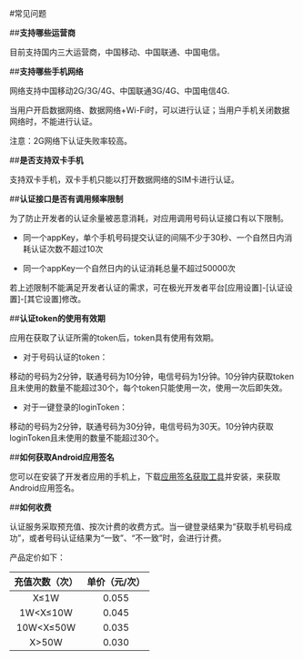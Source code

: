 #常见问题

##**支持哪些运营商**

目前支持国内三大运营商，中国移动、中国联通、中国电信。

##**支持哪些手机网络**

网络支持中国移动2G/3G/4G、中国联通3G/4G、中国电信4G.

当用户开启数据网络、数据网络+Wi-Fi时，可以进行认证；当用户手机关闭数据网络时，不能进行认证。

注意：2G网络下认证失败率较高。

##**是否支持双卡手机**

支持双卡手机，双卡手机只能以打开数据网络的SIM卡进行认证。

##**认证接口是否有调用频率限制**

为了防止开发者的认证余量被恶意消耗，对应用调用号码认证接口有以下限制。 

+ 同一个appKey，单个手机号码提交认证的间隔不少于30秒、一个自然日内消耗认证次数不超过10次

+ 同一个appKey一个自然日内的认证消耗总量不超过50000次

若上述限制不能满足开发者认证的需求，可在极光开发者平台[应用设置]-[认证设置]-[其它设置]修改。

##**认证token的使用有效期**

应用在获取了认证所需的token后，token具有使用有效期。

+ 对于号码认证的token：

移动的号码为2分钟，联通号码为10分钟，电信号码为1分钟。10分钟内获取token且未使用的数量不能超过30个，每个token只能使用一次，使用一次后即失效。

+ 对于一键登录的loginToken：

移动的号码为2分钟，联通号码为30分钟，电信号码为30天。10分钟内获取loginToken且未使用的数量不能超过30个。

##**如何获取Android应用签名**

您可以在安装了开发者应用的手机上，下载[应用签名获取工具](https://sdkfiledl.jiguang.cn/public/AppSignGet.apk)并安装，来获取Android应用签名。

##**如何收费**

认证服务采取预充值、按次计费的收费方式。当一键登录结果为“获取手机号码成功”，或者号码认证结果为“一致”、“不一致”时，会进行计费。 

产品定价如下：

|充值次数（次）|单价（元/次）|
|:-----:|:-----:|
|X≤1W|0.055|
|1W<X≤10W|0.045|
|10W<X≤50W|0.035|
|X>50W|0.030|

